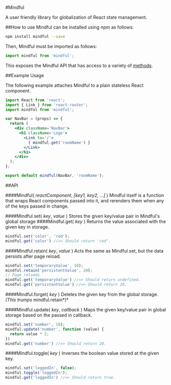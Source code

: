#Mindful

A user friendly library for globalization of React state management.

##How to use
Mindful can be installed using npm as follows:
```bash
npm install mindful --save
```

Then, Mindful must be imported as follows:
```js
import mindful from 'mindful';
```
This exposes the Mindful API that has access to a variety of [methods](https://github.com/ZolayvarE/mindful#api).



##Example Usage

The following example attaches Mindful to a plain stateless React component.
```jsx
import React from 'react';
import { Link } from 'react-router';
import mindful from 'mindful';

var NavBar = (props) => {
  return (
    <div className='NavBar'>
      <h1 className='Logo'>
        <Link to='/'>
          { mindful.get('roomName') }
        </Link>
      </h1>
    </div>
  );
};

export default mindful(NavBar, 'roomName');

```


##API

####Mindful( *reactComponent*, *[key1, key2, ...]* )
Mindful itself is a function that wraps React components passed into it, and rerenders them when any of the keys passed in change.


####Mindful.set( *key*, *value* ) 
Stores the given key/value pair in Mindful's global storage
####Mindful.get( *key* ) 
Returns the value associated with the given key in storage.

```js
mindful.set('color', 'red');
mindful.get('color') //=> Should return 'red'.
```


####Mindful.retain( *key*, *value* )
Acts the same as Mindful.set, but the data persists after page reload.

```js
mindful.set('temporaryValue', 10);
mindful.retain('persistentValue', 20);
// Page reloads
mindful.get('temporaryValue') //=> Should return undefined.
mindful.get('persistentValue') //=> Should return 20.
```


####Mindful.forget( *key* )
Deletes the given key from the global storage. *(This trumps* mindful.retain*)*


####Mindful.update( *key*, *callback* )
Maps the given key/value pair in global storage based on the passed in callback.

```js
mindful.set('number', 10);
mindful.update('number', function (value) {
  return value * 2;
})
mindful.get('number') //=> Should return 20.
```


####Mindful.toggle( *key* )
Inverses the boolean value stored at the given key.
```js
mindful.set('loggedIn', false);
mindful.toggle('loggedIn');
mindful.get('loggedIn') //=> Should return true.
```
